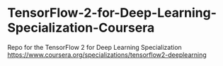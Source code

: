 # TensorFlow-2-for-Deep-Learning-Specialization-Coursera
Repo for the TensorFlow 2 for Deep Learning Specialization https://www.coursera.org/specializations/tensorflow2-deeplearning
